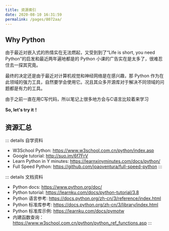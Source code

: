 ```yaml
---
title: 资源索引
date: 2020-08-10 16:31:59
permalink: /pages/8072aa/
---
```


## Why Python

由于最近对嵌入式的热情实在无法燃起，又受到到了“Life is short, you need Python”的启发和最近两年遍地都是的 Python 小课的广告实在是太多了，很难忍住去一探其究竟。

最终的决定还是由于最近对计算机视觉和神经网络是在感兴趣，那 Python 作为在此领域的强力工具，自然要学会使用它。况且其众多开源库对于解决不同领域的问题都是有力的工具。

由于之前一直在用C写代码，所以笔记上很多地方会与C语言比较着来学习

**So, let's try it！**

## 资源汇总

::: details 自学资料
* W3School Python: <https://www.w3school.com.cn/python/index.asp>
* Google tutorial: <http://suo.im/6f7FrV>
* Learn Python in Y minutes: <https://learnxinyminutes.com/docs/python/>
* Full Speed Python: <https://github.com/joaoventura/full-speed-python>
:::

::: details 文档资料
* Python docs: <https://www.python.org/doc/>
* Python tutorial: <https://learnku.com/docs/python-tutorial/3.8>
* Python 语言参考: <https://docs.python.org/zh-cn/3/reference/index.html>
* Python 标准库参考: <https://docs.python.org/zh-cn/3/library/index.html>
* Python 标准库示例: <https://learnku.com/docs/pymotw>
* 内建函数查询：<https://www.w3school.com.cn/python/python_ref_functions.asp>
:::
